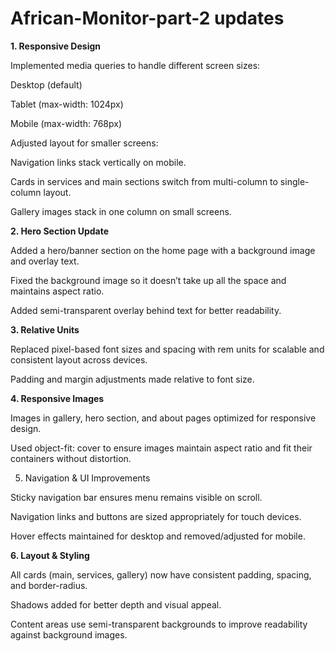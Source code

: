 # African-Monitor-part-2 updates

**1. Responsive Design**

Implemented media queries to handle different screen sizes:

Desktop (default)

Tablet (max-width: 1024px)

Mobile (max-width: 768px)

Adjusted layout for smaller screens:

Navigation links stack vertically on mobile.

Cards in services and main sections switch from multi-column to single-column layout.

Gallery images stack in one column on small screens.

**2. Hero Section Update**

Added a hero/banner section on the home page with a background image and overlay text.

Fixed the background image so it doesn’t take up all the space and maintains aspect ratio.

Added semi-transparent overlay behind text for better readability.

**3. Relative Units**

Replaced pixel-based font sizes and spacing with rem units for scalable and consistent layout across devices.

Padding and margin adjustments made relative to font size.

**4. Responsive Images**

Images in gallery, hero section, and about pages optimized for responsive design.

Used object-fit: cover to ensure images maintain aspect ratio and fit their containers without distortion.

5. Navigation & UI Improvements

Sticky navigation bar ensures menu remains visible on scroll.

Navigation links and buttons are sized appropriately for touch devices.

Hover effects maintained for desktop and removed/adjusted for mobile.

**6. Layout & Styling**

All cards (main, services, gallery) now have consistent padding, spacing, and border-radius.

Shadows added for better depth and visual appeal.

Content areas use semi-transparent backgrounds to improve readability against background images.

